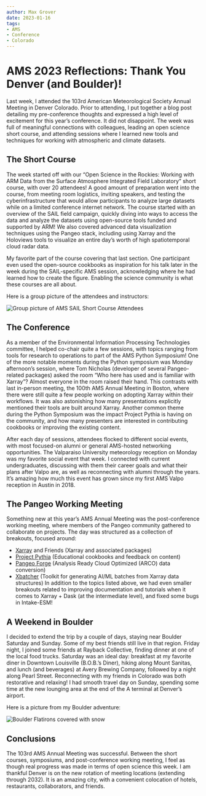 ```yaml
---
author: Max Grover
date: 2023-01-16
tags:
- AMS
- Conference
- Colorado
---
```



# AMS 2023 Reflections: Thank You Denver (and Boulder)!

Last week, I attended the 103rd American Meteorological Society Annual Meeting in Denver Colorado. Prior to attending, I put together a blog post detailing my pre-conference thoughts and expressed a high level of excitement for this year’s conference. It did not disappoint. The week was full of meaningful connections with colleagues, leading an open science short course, and attending sessions where I learned new tools and techniques for working with atmospheric and climate datasets.

## The Short Course
The week started off with our “Open Science in the Rockies: Working with ARM Data from the Surface Atmosphere Integrated Field Laboratory” short course, with over 20 attendees! A good amount of preparation went into the course, from meeting room logistics, inviting speakers, and testing the cyberinfrastructure that would allow participants to analyze large datasets while on a limited conference internet network. The course started with an overview of the SAIL field campaign, quickly diving into ways to access the data and analyze the datasets using open-source tools funded and supported by ARM! We also covered advanced data visualization techniques using the Pangeo stack, including using Xarray and the Holoviews tools to visualize an entire day’s worth of high spatiotemporal cloud radar data.

My favorite part of the course covering that last section. One participant even used the open-source cookbooks as inspiration for his talk later in the week during the SAIL-specific AMS session, acknowledging where he had learned how to create the figure. Enabling the science community is what these courses are all about.

Here is a group picture of the attendees and instructors:

![Group picture of AMS SAIL Short Course Attendees](../images/sail-short-course-group.jpg)

## The Conference
As a member of the Environmental Information Processing Technologies committee, I helped co-chair quite a few sessions, with topics ranging from tools for research to operations to part of the AMS Python Symposium! One of the more notable moments during the Python symposium was Monday afternoon’s session, where Tom Nicholas (developer of several Pangeo-related packages) asked the room “Who here has used and is familiar with Xarray”? Almost everyone in the room raised their hand. This contrasts with last in-person meeting, the 100th AMS Annual Meeting in Boston, where there were still quite a few people working on adopting Xarray within their workflows. It was also astonishing how many presentations explicitly mentioned their tools are built around Xarray. Another common theme during the Python Symposium was the impact Project Pythia is having on the community, and how many presenters are interested in contributing cookbooks or improving the existing content.

After each day of sessions, attendees flocked to different social events, with most focused-on alumni or general AMS-hosted networking opportunities. The Valparaiso University meteorology reception on Monday was my favorite social event that week. I connected with current undergraduates, discussing with them their career goals and what their plans after Valpo are, as well as reconnecting with alumni through the years. It’s amazing how much this event has grown since my first AMS Valpo reception in Austin in 2018. 

## The Pangeo Working Meeting
Something new at this year’s AMS Annual Meeting was the post-conference working meeting, where members of the Pangeo community gathered to collaborate on projects. The day was structured as a collection of breakouts, focused around:
-	[Xarray](https://xarray.dev/) and Friends (Xarray and associated packages)
-	[Project Pythia](https://projectpythia.org/) (Educational cookbooks and feedback on content)
-	[Pangeo Forge](https://pangeo-forge.org/) (Analysis Ready Cloud Optimized (ARCO) data conversion)
-	[Xbatcher](https://xbatcher.readthedocs.io/en/latest/) (Toolkit for generating AI/ML batches from Xarray data structures)
In addition to the topics listed above, we had even smaller breakouts related to improving documentation and tutorials when it comes to Xarray + Dask (at the intermediate level), and fixed some bugs in Intake-ESM!

## A Weekend in Boulder
I decided to extend the trip by a couple of days, staying near Boulder Saturday and Sunday. Some of my best friends still live in that region. Friday night, I joined some friends at Rayback Collective, finding dinner at one of the local food trucks. Saturday was an ideal day: breakfast at my favorite diner in Downtown Louisville (B.O.B.’s Diner), hiking along Mount Sanitas, and lunch (and beverages) at Avery Brewing Company, followed by a night along Pearl Street. Reconnecting with my friends in Colorado was both restorative and relaxing! I had smooth travel day on Sunday, spending some time at the new lounging area at the end of the A terminal at Denver’s airport.

Here is a picture from my Boulder adventure:

![Boulder Flatirons covered with snow](../images/boulder-january-2023.jpeg)

## Conclusions
The 103rd AMS Annual Meeting was successful. Between the short courses, symposiums, and post-conference working meeting, I feel as though real progress was made in terms of open science this week. I am thankful Denver is on the new rotation of meeting locations (extending through 2032). It is an amazing city, with a convenient colocation of hotels, restaurants, collaborators, and friends.
